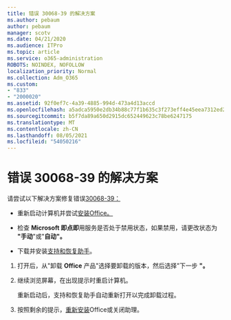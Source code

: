 ```yaml
---
title: 错误 30068-39 的解决方案
ms.author: pebaum
author: pebaum
manager: scotv
ms.date: 04/21/2020
ms.audience: ITPro
ms.topic: article
ms.service: o365-administration
ROBOTS: NOINDEX, NOFOLLOW
localization_priority: Normal
ms.collection: Adm_O365
ms.custom:
- "833"
- "2000020"
ms.assetid: 92f0ef7c-4a39-4885-994d-473a4d13accd
ms.openlocfilehash: a5adca5950e2db34b88c77f1b635c3f273eff4e45eea7312ed2100b8d6f7f3c7
ms.sourcegitcommit: b5f7da89a650d2915dc652449623c78be6247175
ms.translationtype: MT
ms.contentlocale: zh-CN
ms.lasthandoff: 08/05/2021
ms.locfileid: "54050216"
---
```

# <a name="solutions-for-error-30068-39"></a>错误 30068-39 的解决方案

请尝试以下解决方案修复错误[30068-39：](https://support.office.com/article/963ca3e4-217a-4c16-9c02-ff946548357b?wt.mc_id=Alchemy_ClientDIA)
  
- 重新启动计算机并尝试[安装Office。](https://portal.office.com/OLS/MySoftware.aspx)

- 检查 **Microsoft 即点即**[](https://support.office.com/article/963ca3e4-217a-4c16-9c02-ff946548357b?wt.mc_id=Alchemy_ClientDIA)用服务是否处于禁用状态，如果禁用，请更改状态为 **"手动**"或"**自动"。**

- 下载并安装[支持和恢复助手](https://aka.ms/SARA-OfficeUninstall-Alchemy)。

1. 打开后，从"卸载 **Office** 产品"选择要卸载的版本，然后选择"下一步 **"。**

2. 继续浏览屏幕，在出现提示时重启计算机。

    重新启动后，支持和恢复助手自动重新打开以完成卸载过程。

3. 按照剩余的提示，[重新安装](https://portal.office.com/OLS/MySoftware.aspx)Office或关闭助理。
